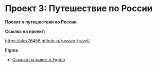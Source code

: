 # Проект 3: Путешествие по России
**Проект о путешествии по России**

**Ссылка на проект:**

https://alex76456.github.io/russian-travel/





**Figma**

* [Ссылка на макет в Figma](https://www.figma.com/file/OyRWEjU6wBwRe1hapzQoLx/Sprint-3%3A-Russia-%2F-desktop-%2B-mobile?node-id=28503%3A0)


